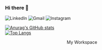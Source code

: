 ### Hi there 👋

<!--
**simran045/simran045** is a ✨ _special_ ✨ repository because its `README.md` (this file) appears on your GitHub profile.

Here are some ideas to get you started:

- 🔭 I’m currently working on ...
- 🌱 I’m currently learning ...
- 👯 I’m looking to collaborate on ...
- 🤔 I’m looking for help with ...
- 💬 Ask me about ...
- 📫 How to reach me: ...
- 😄 Pronouns: ...
- ⚡ Fun fact: ...
-->

<img alt="LinkedIn" src="https://img.shields.io/badge/linkedin%20-%230077B5.svg?&style=for-the-badge&logo=linkedin&logoColor=white"/>  <img alt="Gmail" src="https://img.shields.io/badge/Gmail-D14836?style=for-the-badge&logo=gmail&logoColor=white" />  <img alt="Instagram" src="https://img.shields.io/badge/<simran_singh.0>%20-%23E4405F.svg?&style=for-the-badge&logo=Instagram&logoColor=white"/>

[![Anurag's GitHub stats](https://github-readme-stats.vercel.app/api?username=simran045&theme=tokyonight)](https://github.com/anuraghazra/github-readme-stats)   
[![Top Langs](https://github-readme-stats.vercel.app/api/top-langs/?username=simran045&layout=compact)](https://github.com/anuraghazra/github-readme-stats)

<link href="https://emoji-css.afeld.me/emoji.css" rel="stylesheet">

<center><i class="em em-desktop_computer" aria-role="presentation" aria-label=""></i><p>My Workspace</p></center>
